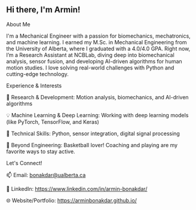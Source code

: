 ## Hi there, I'm Armin! 
About Me

I'm a Mechanical Engineer with a passion for biomechanics, mechatronics, and machine learning. I earned my M.Sc. in Mechanical Engineering from the University of Alberta, where I graduated with a 4.0/4.0 GPA. Right now, I’m a Research Assistant at NCBLab, diving deep into biomechanical analysis, sensor fusion, and developing AI-driven algorithms for human motion studies. I love solving real-world challenges with Python and cutting-edge technology.

Experience & Interests

📌 Research & Development: Motion analysis, biomechanics, and AI-driven algorithms

💡 Machine Learning & Deep Learning: Working with deep learning models (like PyTorch, TensorFlow, and Keras)

🔧 Technical Skills: Python, sensor integration, digital signal processing

🏀 Beyond Engineering: Basketball lover! Coaching and playing are my favorite ways to stay active.


Let's Connect!

📫 Email: bonakdar@ualberta.ca

🔗 LinkedIn: https://www.linkedin.com/in/armin-bonakdar/

🌐 Website/Portfolio: https://arminbonakdar.github.io/

<!--
**ArminBonakdar/ArminBonakdar** is a ✨ _special_ ✨ repository because its `README.md` (this file) appears on your GitHub profile.

Here are some ideas to get you started:

- 🔭 I’m currently working on ...
- 🌱 I’m currently learning ...
- 👯 I’m looking to collaborate on ...
- 🤔 I’m looking for help with ...
- 💬 Ask me about ...
- 📫 How to reach me: ...
- 😄 Pronouns: ...
- ⚡ Fun fact: ...
-->
